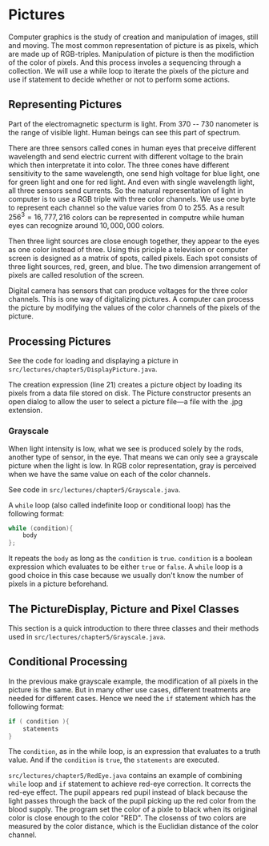 # Pictures
Computer graphics is the study of creation and manipulation of images, still and moving. The most common representation of picture is as pixels, which are made up of RGB-triples. Manipulation of picture is then the modifiction of the color of pixels. And this process involes a sequencing through a collection. We will use a while loop to iterate the pixels of the picture and use if statement to decide whether or not to perform some actions.

## Representing Pictures
Part of the electromagnetic specturm is light. From 370 -- 730 nanometer is the range of visible light. Human beings can see this part of spectrum.

There are three sensors called cones in human eyes that preceive different wavelength and send electric current with different voltage to the brain which then interpretate it into color. The three cones have different sensitivity to the same wavelength, one send high voltage for blue light, one for green light and one for red light. And even with single wavelength light, all three sensors send currents. So the natural representation of light in computer is to use a RGB triple with three color channels. We use one byte to represent each channel so the value varies from 0 to 255. As a result $256^3 = 16,777,216$ colors can be represented in computre while human eyes can recognize around $10,000,000$ colors.

Then three light sources are close enough together, they appear to the eyes as one color instead of three. Using this priciple a television or computer screen is designed as a matrix of spots, called pixels. Each spot consists of three light sources, red, green, and blue. The two dimension arrangement of pixels are called resolution of the screen.

Digital camera has sensors that can produce voltages for the three color channels. This is one way of digitalizing pictures. A computer can process the picture by modifying the values of the color channels of the pixels of the picture.

## Processing Pictures
See the code for loading and displaying a picture in `src/lectures/chapter5/DisplayPicture.java`.

The creation expression (line 21) creates a picture object by loading its pixels from a data file stored on disk. The Picture constructor presents an open dialog to allow the user to select a picture file—a file with the .jpg extension.

### Grayscale
When light intensity is low, what we see is produced solely by the rods, another type of sensor, in the eye. That means we can only see a grayscale picture when the light is low. In RGB color representation, gray is perceived when we have the same value on each of the color channels.

See code in `src/lectures/chapter5/Grayscale.java`.

A `while` loop (also called indefinite loop or conditional loop) has the following format:
```java
while (condition){
    body
};
```
It repeats the `body` as long as the `condition` is `true`. `condition` is a boolean expression which evaluates to be either `true` or `false`. A `while` loop is a good choice in this case because we usually don't know the number of pixels in a picture beforehand.

## The PictureDisplay, Picture and Pixel Classes
This section is a quick introduction to there three classes and their methods used in `src/lectures/chapter5/Grayscale.java`.

## Conditional Processing
In the previous make grayscale example, the modification of all pixels in the picture is the same. But in many other use cases, different treatments are needed for different cases. Hence we need the `if` statement which has the following format:
```java
if ( condition ){
    statements
}
```
The `condition`, as in the while loop, is an expression that evaluates to a truth value. And if the `condition` is `true`, the `statements` are executed.

`src/lectures/chapter5/RedEye.java` contains an example of combining `while` loop and `if` statement to achieve red-eye correction. It corrects the red-eye effect. The pupil appears red pupil instead of black because the light passes through the back of the pupil picking up the red color from the blood supply. The program set the color of a pixle to black when its original color is close enough to the color "RED". The closenss of two colors are measured by the color distance, which is the Euclidian distance of the color channel.